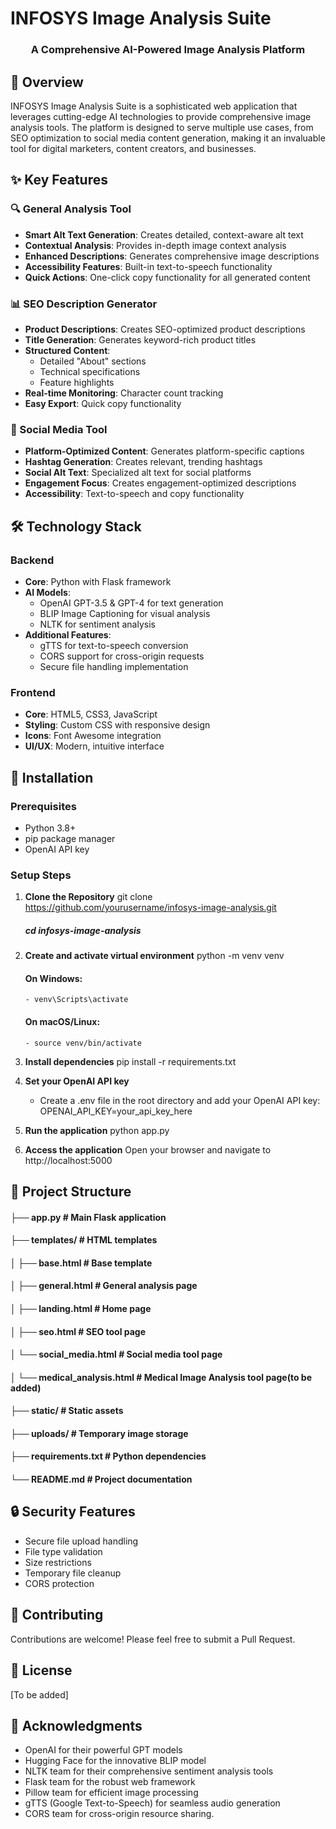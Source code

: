 # INFOSYS Image Analysis Suite

<p align="center">
  <!-- Add your project logo here if you have one -->
  <h3 align="center">A Comprehensive AI-Powered Image Analysis Platform</h3>
</p>

## 🌟 Overview
INFOSYS Image Analysis Suite is a sophisticated web application that leverages cutting-edge AI technologies to provide comprehensive image analysis tools. The platform is designed to serve multiple use cases, from SEO optimization to social media content generation, making it an invaluable tool for digital marketers, content creators, and businesses.

## ✨ Key Features

### 🔍 General Analysis Tool
- **Smart Alt Text Generation**: Creates detailed, context-aware alt text
- **Contextual Analysis**: Provides in-depth image context analysis
- **Enhanced Descriptions**: Generates comprehensive image descriptions
- **Accessibility Features**: Built-in text-to-speech functionality
- **Quick Actions**: One-click copy functionality for all generated content

### 📊 SEO Description Generator
- **Product Descriptions**: Creates SEO-optimized product descriptions
- **Title Generation**: Generates keyword-rich product titles
- **Structured Content**:
  - Detailed "About" sections
  - Technical specifications
  - Feature highlights
- **Real-time Monitoring**: Character count tracking
- **Easy Export**: Quick copy functionality

### 📱 Social Media Tool
- **Platform-Optimized Content**: Generates platform-specific captions
- **Hashtag Generation**: Creates relevant, trending hashtags
- **Social Alt Text**: Specialized alt text for social platforms
- **Engagement Focus**: Creates engagement-optimized descriptions
- **Accessibility**: Text-to-speech and copy functionality

## 🛠️ Technology Stack

### Backend
- **Core**: Python with Flask framework
- **AI Models**:
  - OpenAI GPT-3.5 & GPT-4 for text generation
  - BLIP Image Captioning for visual analysis
  - NLTK for sentiment analysis
- **Additional Features**:
  - gTTS for text-to-speech conversion
  - CORS support for cross-origin requests
  - Secure file handling implementation

### Frontend
- **Core**: HTML5, CSS3, JavaScript
- **Styling**: Custom CSS with responsive design
- **Icons**: Font Awesome integration
- **UI/UX**: Modern, intuitive interface

## 🚀 Installation

### Prerequisites
- Python 3.8+
- pip package manager
- OpenAI API key

### Setup Steps

1. **Clone the Repository**
    git clone https://github.com/yourusername/infosys-image-analysis.git

    ##### cd infosys-image-analysis

2. **Create and activate virtual environment**
    python -m venv venv
    #### On Windows:
       - venv\Scripts\activate
    #### On macOS/Linux:
       - source venv/bin/activate

3. **Install dependencies**
    pip install -r requirements.txt

4. **Set your OpenAI API key**
    - Create a .env file in the root directory and add your OpenAI API key:
      OPENAI_API_KEY=your_api_key_here

5. **Run the application**
    python app.py

6. **Access the application**
    Open your browser and navigate to http://localhost:5000

## 📁 Project Structure

#### ├── app.py # Main Flask application
#### ├── templates/ # HTML templates
#### │ ├── base.html # Base template
#### │ ├── general.html # General analysis page
#### │ ├── landing.html # Home page
#### │ ├── seo.html # SEO tool page
#### │ └── social_media.html # Social media tool page
#### │ └── medical_analysis.html # Medical Image Analysis tool page(to be added)
#### ├── static/ # Static assets
#### ├── uploads/ # Temporary image storage
#### ├── requirements.txt # Python dependencies
#### └── README.md # Project documentation

## 🔒 Security Features
- Secure file upload handling
- File type validation
- Size restrictions
- Temporary file cleanup
- CORS protection

## 🤝 Contributing
Contributions are welcome! Please feel free to submit a Pull Request.

## 📝 License
[To be added]

## 🙏 Acknowledgments
- OpenAI for their powerful GPT models
- Hugging Face for the innovative BLIP model
- NLTK team for their comprehensive sentiment analysis tools
- Flask team for the robust web framework
- Pillow team for efficient image processing
- gTTS (Google Text-to-Speech) for seamless audio generation
- CORS team for cross-origin resource sharing.


